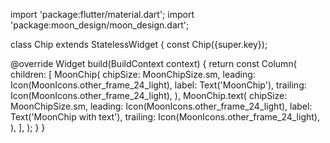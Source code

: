 import 'package:flutter/material.dart';
import 'package:moon_design/moon_design.dart';

class Chip extends StatelessWidget {
  const Chip({super.key});

  @override
  Widget build(BuildContext context) {
    return const Column(
      children: [
        MoonChip(
          chipSize: MoonChipSize.sm,
          leading: Icon(MoonIcons.other_frame_24_light),
          label: Text('MoonChip'),
          trailing: Icon(MoonIcons.other_frame_24_light),
        ),
        MoonChip.text(
          chipSize: MoonChipSize.sm,
          leading: Icon(MoonIcons.other_frame_24_light),
          label: Text('MoonChip with text'),
          trailing: Icon(MoonIcons.other_frame_24_light),
        ),
      ],
    );
  }
}